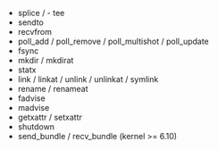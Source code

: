 - splice / - tee
- sendto
- recvfrom
- poll_add / poll_remove / poll_multishot / poll_update
- fsync
- mkdir / mkdirat
- statx
- link / linkat / unlink / unlinkat / symlink
- rename / renameat
- fadvise
- madvise
- getxattr / setxattr
- shutdown
- send_bundle / recv_bundle (kernel >= 6.10)

